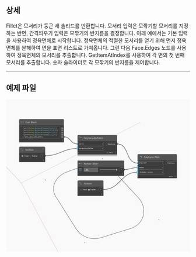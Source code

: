 ## 상세
Fillet은 모서리가 둥근 새 솔리드를 반환합니다. 모서리 입력은 모깎기할 모서리를 지정하는 반면, 간격띄우기 입력은 모깎기의 반지름을 결정합니다. 아래 예에서는 기본 입력을 사용하여 정육면체로 시작합니다. 정육면체의 적절한 모서리를 얻기 위해 먼저 정육면체를 분해하여 면을 표면 리스트로 가져옵니다. 그런 다음 Face.Edges 노드를 사용하여 정육면체의 모서리를 추출합니다. GetItemAtIndex를 사용하여 각 면의 첫 번째 모서리를 추출합니다. 숫자 슬라이더로 각 모깎기의 반지름을 제어합니다.
___
## 예제 파일

![Fillet](./Autodesk.DesignScript.Geometry.PolyCurve.Fillet_img.jpg)

